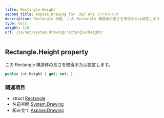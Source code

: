 ```yaml
---
title: Rectangle.Height
second_title: Aspose.Drawing for .NET API リファレンス
description: Rectangle 財産. この Rectangle 構造体の高さを取得または設定します
type: docs
weight: 110
url: /ja/net/system.drawing/rectangle/height/
---
```

## Rectangle.Height property

この Rectangle 構造体の高さを取得または設定します。

```csharp
public int Height { get; set; }
```

### 関連項目

* struct [Rectangle](../)
* 名前空間 [System.Drawing](../../rectangle/)
* 組み立て [Aspose.Drawing](../../../)


